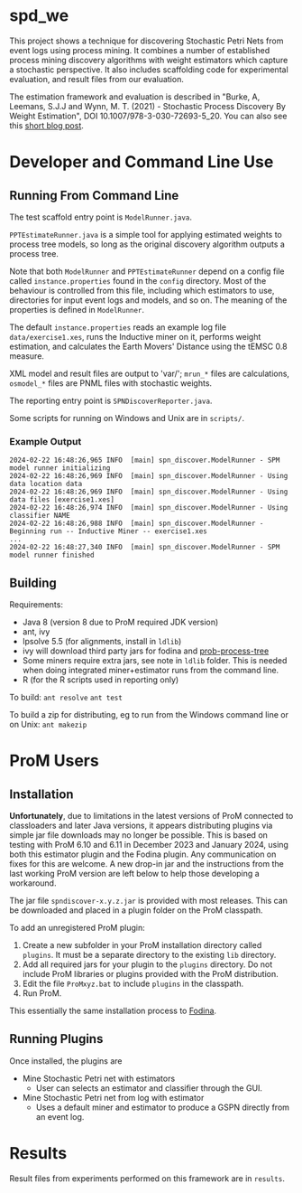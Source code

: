 # spd\_we

This project shows a technique for discovering Stochastic Petri Nets from event logs using process mining. It combines a number of established process mining discovery algorithms with weight estimators which capture a stochastic perspective. It also includes scaffolding code for experimental evaluation, and result files from our evaluation.

The estimation framework and evaluation is described in "Burke, A, Leemans, S.J.J and Wynn, M. T. (2021) - Stochastic Process Discovery By Weight Estimation", DOI 10.1007/978-3-030-72693-5_20. You can also see this  [short blog post](https://adamburkeware.net/2020/10/06/spd-by-weight-estimation.html).



# Developer and Command Line Use

## Running From Command Line

The test scaffold entry point is `ModelRunner.java`.

`PPTEstimateRunner.java` is a simple tool for applying estimated weights to process tree models, so long as the original discovery algorithm outputs a process tree.

Note that both `ModelRunner` and `PPTEstimateRunner` depend on a config file called `instance.properties` found in the `config` directory. Most of the behaviour is controlled from this file, including which estimators to use, directories for input event logs and models, and so on. The meaning of the properties is defined in `ModelRunner`. 

The default `instance.properties` reads an example log file `data/exercise1.xes`, runs the Inductive miner on it, performs weight estimation, and calculates the Earth Movers' Distance using the tEMSC 0.8 measure. 

XML model and result files are output to 'var/'; `mrun_*` files are calculations, `osmodel_*` files are PNML files with stochastic weights.

The reporting entry point is `SPNDiscoverReporter.java`.

Some scripts for running on Windows and Unix are in `scripts/`.



### Example Output

```
2024-02-22 16:48:26,965 INFO  [main] spn_discover.ModelRunner - SPM model runner initializing
2024-02-22 16:48:26,969 INFO  [main] spn_discover.ModelRunner - Using data location data
2024-02-22 16:48:26,969 INFO  [main] spn_discover.ModelRunner - Using data files [exercise1.xes]
2024-02-22 16:48:26,974 INFO  [main] spn_discover.ModelRunner - Using classifier NAME
2024-02-22 16:48:26,988 INFO  [main] spn_discover.ModelRunner - Beginning run -- Inductive Miner -- exercise1.xes
...
2024-02-22 16:48:27,340 INFO  [main] spn_discover.ModelRunner - SPM model runner finished
```

## Building

Requirements: 
 + Java 8 (version 8 due to ProM required JDK version)
 + ant, ivy
 + lpsolve 5.5 (for alignments, install in `ldlib`)
 + ivy will download third party jars for fodina and [prob-process-tree](https://github.com/adamburkegh/prob-process-tree)
 + Some miners require extra jars, see note in `ldlib` folder. This is needed when doing integrated miner+estimator runs from the command line.
 + R (for the R scripts used in reporting only)

To build:
`ant resolve`
`ant test`

To build a zip for distributing, eg to run from the Windows command line or on Unix:
`ant makezip`



# ProM Users

## Installation

**Unfortunately**, due to limitations in the latest versions of ProM connected to classloaders and later Java versions, it appears distributing plugins via simple jar file downloads may no longer be possible. This is based on testing with ProM 6.10 and 6.11 in December 2023 and January 2024, using both this estimator plugin and the Fodina plugin. Any communication on fixes for this are welcome. A new drop-in jar and the instructions from the last working ProM version are left below to help those developing a workaround.

The jar file `spndiscover-x.y.z.jar` is provided with most releases. This can be downloaded and placed in a plugin folder on the ProM classpath. 

To add an unregistered ProM plugin:
1. Create a new subfolder in your ProM installation directory called `plugins`. It must be a separate directory to the existing `lib` directory.
2. Add all required jars for your plugin to the `plugins` directory. Do not include ProM libraries or plugins provided with the ProM distribution.
3. Edit the file `ProMxyz.bat` to include `plugins` in the classpath.
4. Run ProM.

This essentially the same installation process to [Fodina](http://www.processmining.be/fodina/). 

## Running Plugins

Once installed, the plugins are 
+ Mine Stochastic Petri net with estimators
    + User can selects an estimator and classifier through the GUI.
+ Mine Stochastic Petri net from log with estimator
    + Uses a default miner and estimator to produce a GSPN directly from an event log.


# Results

Result files from experiments performed on this framework are in `results`.

